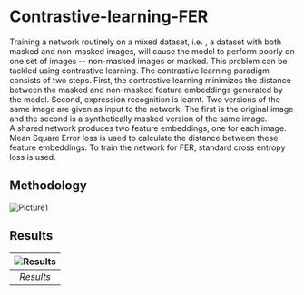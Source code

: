 # Contrastive-learning-FER

Training a network routinely on a mixed dataset, i.e. , a dataset with both masked and non-masked images, will cause the model to perform poorly on one set of images -- non-masked images or masked. This problem can be tackled using contrastive learning. The contrastive learning paradigm consists of two steps. First, the contrastive learning minimizes the distance between the masked and non-masked feature embeddings generated by the model. Second, expression recognition is learnt. Two versions of the same image are given as input to the network. The first is the original image and the second is a synthetically masked version of the same image. <br/>
  A shared network produces two feature embeddings, one for each image. Mean Square Error loss is used to calculate the distance between these feature embeddings. To train the network for FER, standard cross entropy loss is used.
  
## Methodology
![Picture1](https://user-images.githubusercontent.com/64302305/172059212-92404e10-522f-48c0-9102-7e8298df4e7d.png)

## Results
| ![Results](https://user-images.githubusercontent.com/64302305/172059093-4cc96ab7-4b58-4c64-b4ec-ef22a5be8c11.jpg) |
|:--:| 
| *Results* |

